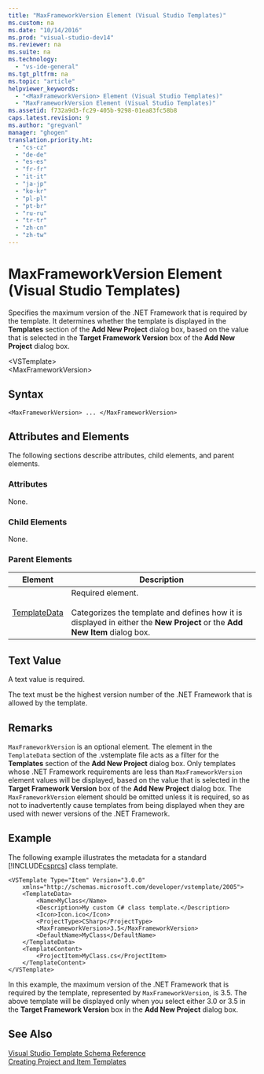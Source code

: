 ```yaml
---
title: "MaxFrameworkVersion Element (Visual Studio Templates)"
ms.custom: na
ms.date: "10/14/2016"
ms.prod: "visual-studio-dev14"
ms.reviewer: na
ms.suite: na
ms.technology: 
  - "vs-ide-general"
ms.tgt_pltfrm: na
ms.topic: "article"
helpviewer_keywords: 
  - "<MaxFrameworkVersion> Element (Visual Studio Templates)"
  - "MaxFrameworkVersion Element (Visual Studio Templates)"
ms.assetid: f732a9d3-fc29-405b-9298-01ea83fc58b8
caps.latest.revision: 9
ms.author: "gregvanl"
manager: "ghogen"
translation.priority.ht: 
  - "cs-cz"
  - "de-de"
  - "es-es"
  - "fr-fr"
  - "it-it"
  - "ja-jp"
  - "ko-kr"
  - "pl-pl"
  - "pt-br"
  - "ru-ru"
  - "tr-tr"
  - "zh-cn"
  - "zh-tw"
---
```

# MaxFrameworkVersion Element (Visual Studio Templates)
Specifies the maximum version of the .NET Framework that is required by the template. It determines whether the template is displayed in the **Templates** section of the **Add New Project** dialog box, based on the value that is selected in the **Target Framework Version** box of the **Add New Project** dialog box.  
  
 \<VSTemplate>  
 \<MaxFrameworkVersion>  
  
## Syntax  
  
```  
<MaxFrameworkVersion> ... </MaxFrameworkVersion>  
```  
  
## Attributes and Elements  
 The following sections describe attributes, child elements, and parent elements.  
  
### Attributes  
 None.  
  
### Child Elements  
 None.  
  
### Parent Elements  
  
|Element|Description|  
|-------------|-----------------|  
|[TemplateData](../extensibility/templatedata-element--visual-studio-templates-.md)|Required element.<br /><br /> Categorizes the template and defines how it is displayed in either the **New Project** or the **Add New Item** dialog box.|  
  
## Text Value  
 A text value is required.  
  
 The text must be the highest version number of the .NET Framework that is allowed by the template.  
  
## Remarks  
 `MaxFrameworkVersion` is an optional element. The element in the `TemplateData` section of the .vstemplate file acts as a filter for the **Templates** section of the **Add New Project** dialog box. Only templates whose .NET Framework requirements are less than `MaxFrameworkVersion` element values will be displayed, based on the value that is selected in the **Target Framework Version** box of the **Add New Project** dialog box. The `MaxFrameworkVersion` element should be omitted unless it is required, so as not to inadvertently cause templates from being displayed when they are used with newer versions of the .NET Framework.  
  
## Example  
 The following example illustrates the metadata for a standard [!INCLUDE[csprcs](../datatools/includes/csprcs_md.md)] class template.  
  
```  
<VSTemplate Type="Item" Version="3.0.0"  
    xmlns="http://schemas.microsoft.com/developer/vstemplate/2005">  
    <TemplateData>  
        <Name>MyClass</Name>  
        <Description>My custom C# class template.</Description>  
        <Icon>Icon.ico</Icon>  
        <ProjectType>CSharp</ProjectType>  
        <MaxFrameworkVersion>3.5</MaxFrameworkVersion>  
        <DefaultName>MyClass</DefaultName>  
    </TemplateData>  
    <TemplateContent>  
        <ProjectItem>MyClass.cs</ProjectItem>  
    </TemplateContent>  
</VSTemplate>  
```  
  
 In this example, the maximum version of the .NET Framework that is required by the template, represented by `MaxFrameworkVersion`, is 3.5. The above template will be displayed only when you select either 3.0 or 3.5 in the **Target Framework Version** box in the **Add New Project** dialog box.  
  
## See Also  
 [Visual Studio Template Schema Reference](../extensibility/visual-studio-template-schema-reference.md)   
 [Creating Project and Item Templates](../ide/creating-project-and-item-templates.md)